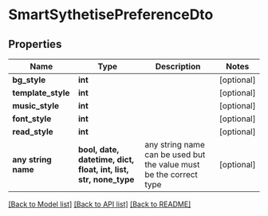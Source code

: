 # SmartSythetisePreferenceDto


## Properties
Name | Type | Description | Notes
------------ | ------------- | ------------- | -------------
**bg_style** | **int** |  | [optional] 
**template_style** | **int** |  | [optional] 
**music_style** | **int** |  | [optional] 
**font_style** | **int** |  | [optional] 
**read_style** | **int** |  | [optional] 
**any string name** | **bool, date, datetime, dict, float, int, list, str, none_type** | any string name can be used but the value must be the correct type | [optional]

[[Back to Model list]](../README.md#documentation-for-models) [[Back to API list]](../README.md#documentation-for-api-endpoints) [[Back to README]](../README.md)


